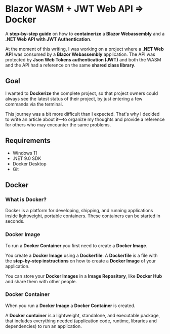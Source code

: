# Blazor WASM + JWT Web API => Docker

A **step-by-step guide** on how to **containerize** a **Blazor Webassembly** and a **.NET Web API with JWT Authentication**.

At the moment of this writing, I was working on a project where a **.NET Web API** was consumed by a **Blazor Webassembly** application.
The API was protected by **Json Web Tokens authentication (JWT)** and both the WASM and the API had a reference on the same **shared class library**.

## Goal

I wanted to **Dockerize** the complete project, so that project owners could always see the latest status of their project, 
by just entering a few commands via the terminal. 

This journey was a bit more difficult than I expected. That's why I decided to write an article about it—to organize my thoughts and provide a reference for others who may encounter the same problems.

## Requirements

- Windows 11
- .NET 9.0 SDK
- Docker Desktop
- Git

## Docker

### What is Docker?

Docker is a platform for developing, shipping, and running applications inside lightweight, portable containers.
These containers can be started in seconds.

### Docker Image

To run a **Docker Container** you first need to create a **Docker Image**. 

You create a **Docker Image** using a **Dockerfile**. A **Dockerfile** is a file with the **step-by-step instructions** on how to create a **Docker Image** of your application.

You can store your **Docker Images** in a **Image Repository**, like **Docker Hub** and share them with other people.

### Docker Container

When you run a **Docker Image** a **Docker Container** is created. 

A **Docker container** is a lightweight, standalone, and executable package,
that includes everything needed (application code, runtime, libraries and dependencies) to run an application. 



 









